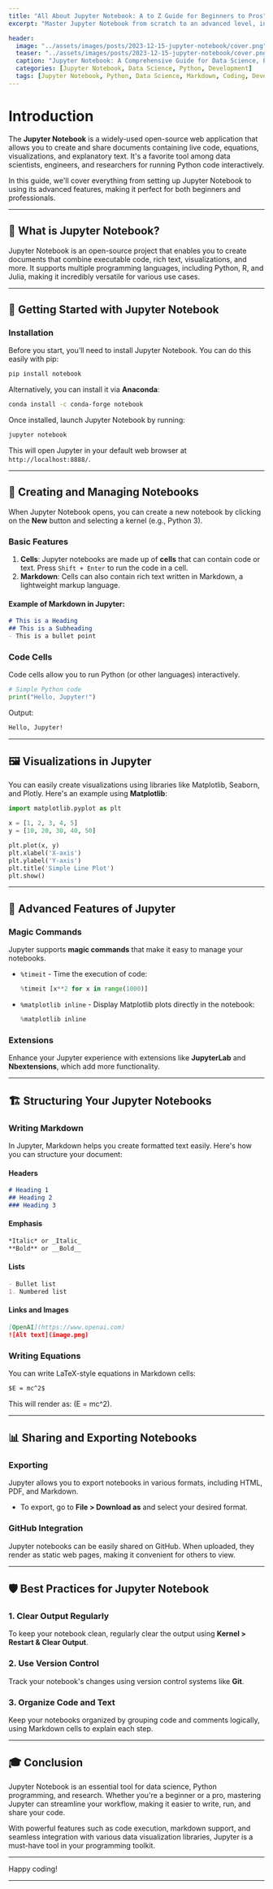 ```yaml
---
title: "All About Jupyter Notebook: A to Z Guide for Beginners to Pros"
excerpt: "Master Jupyter Notebook from scratch to an advanced level, including creating, running, and sharing notebooks with ease."

header:
  image: "../assets/images/posts/2023-12-15-jupyter-notebook/cover.png"
  teaser: "../assets/images/posts/2023-12-15-jupyter-notebook/cover.png"
  caption: "Jupyter Notebook: A Comprehensive Guide for Data Science, Python Programming, and More. - Abdul Rahman"
  categories: [Jupyter Notebook, Data Science, Python, Development]
  tags: [Jupyter Notebook, Python, Data Science, Markdown, Coding, Development]
---
```


# Introduction

The **Jupyter Notebook** is a widely-used open-source web application that allows you to create and share documents containing live code, equations, visualizations, and explanatory text. It's a favorite tool among data scientists, engineers, and researchers for running Python code interactively.

In this guide, we'll cover everything from setting up Jupyter Notebook to using its advanced features, making it perfect for both beginners and professionals.

---

## 🌟 What is Jupyter Notebook?

Jupyter Notebook is an open-source project that enables you to create documents that combine executable code, rich text, visualizations, and more. It supports multiple programming languages, including Python, R, and Julia, making it incredibly versatile for various use cases.

---

## 🚀 Getting Started with Jupyter Notebook

### Installation

Before you start, you’ll need to install Jupyter Notebook. You can do this easily with pip:

```bash
pip install notebook
```

Alternatively, you can install it via **Anaconda**:

```bash
conda install -c conda-forge notebook
```

Once installed, launch Jupyter Notebook by running:

```bash
jupyter notebook
```

This will open Jupyter in your default web browser at `http://localhost:8888/`.

---

## 📝 Creating and Managing Notebooks

When Jupyter Notebook opens, you can create a new notebook by clicking on the **New** button and selecting a kernel (e.g., Python 3).

### Basic Features

1. **Cells**: Jupyter notebooks are made up of **cells** that can contain code or text. Press `Shift + Enter` to run the code in a cell.
2. **Markdown**: Cells can also contain rich text written in Markdown, a lightweight markup language.

#### Example of Markdown in Jupyter:

```markdown
# This is a Heading
## This is a Subheading
- This is a bullet point
```

### Code Cells

Code cells allow you to run Python (or other languages) interactively.

```python
# Simple Python code
print("Hello, Jupyter!")
```

Output:

```bash
Hello, Jupyter!
```

---

## 🖼️ Visualizations in Jupyter

You can easily create visualizations using libraries like Matplotlib, Seaborn, and Plotly. Here's an example using **Matplotlib**:

```python
import matplotlib.pyplot as plt

x = [1, 2, 3, 4, 5]
y = [10, 20, 30, 40, 50]

plt.plot(x, y)
plt.xlabel('X-axis')
plt.ylabel('Y-axis')
plt.title('Simple Line Plot')
plt.show()
```

---

## 🔎 Advanced Features of Jupyter

### Magic Commands

Jupyter supports **magic commands** that make it easy to manage your notebooks.

- `%timeit` - Time the execution of code:
  
  ```python
  %timeit [x**2 for x in range(1000)]
  ```

- `%matplotlib inline` - Display Matplotlib plots directly in the notebook:

  ```python
  %matplotlib inline
  ```

### Extensions

Enhance your Jupyter experience with extensions like **JupyterLab** and **Nbextensions**, which add more functionality.

---

## 🏗️ Structuring Your Jupyter Notebooks

### Writing Markdown

In Jupyter, Markdown helps you create formatted text easily. Here's how you can structure your document:

#### Headers

```markdown
# Heading 1
## Heading 2
### Heading 3
```

#### Emphasis

```markdown
*Italic* or _Italic_
**Bold** or __Bold__
```

#### Lists

```markdown
- Bullet list
1. Numbered list
```

#### Links and Images

```markdown
[OpenAI](https://www.openai.com)
![Alt text](image.png)
```

### Writing Equations

You can write LaTeX-style equations in Markdown cells:

```markdown
$E = mc^2$
```

This will render as: \(E = mc^2\).

---

## 📊 Sharing and Exporting Notebooks

### Exporting

Jupyter allows you to export notebooks in various formats, including HTML, PDF, and Markdown.

- To export, go to **File > Download as** and select your desired format.

### GitHub Integration

Jupyter notebooks can be easily shared on GitHub. When uploaded, they render as static web pages, making it convenient for others to view.

---

## 🛡️ Best Practices for Jupyter Notebook

### 1. Clear Output Regularly

To keep your notebook clean, regularly clear the output using **Kernel > Restart & Clear Output**.

### 2. Use Version Control

Track your notebook's changes using version control systems like **Git**.

### 3. Organize Code and Text

Keep your notebooks organized by grouping code and comments logically, using Markdown cells to explain each step.

---

## 🎓 Conclusion

Jupyter Notebook is an essential tool for data science, Python programming, and research. Whether you're a beginner or a pro, mastering Jupyter can streamline your workflow, making it easier to write, run, and share your code.

With powerful features such as code execution, markdown support, and seamless integration with various data visualization libraries, Jupyter is a must-have tool in your programming toolkit.

---

Happy coding!

---
 
